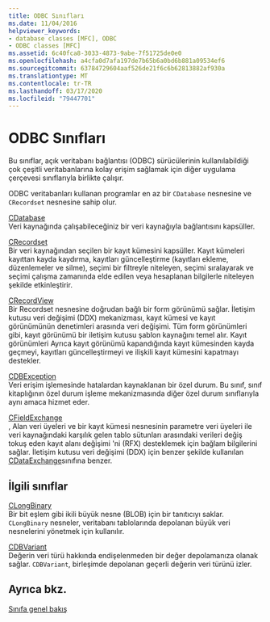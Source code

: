 ```yaml
---
title: ODBC Sınıfları
ms.date: 11/04/2016
helpviewer_keywords:
- database classes [MFC], ODBC
- ODBC classes [MFC]
ms.assetid: 6c40fca8-3033-4873-9abe-7f51725de0e0
ms.openlocfilehash: a4cfa0d7afa197de7b65b6a0bd6b881a09534ef6
ms.sourcegitcommit: 63784729604aaf526de21f6c6b62813882af930a
ms.translationtype: MT
ms.contentlocale: tr-TR
ms.lasthandoff: 03/17/2020
ms.locfileid: "79447701"
---
```

# <a name="odbc-classes"></a>ODBC Sınıfları

Bu sınıflar, açık veritabanı bağlantısı (ODBC) sürücülerinin kullanılabildiği çok çeşitli veritabanlarına kolay erişim sağlamak için diğer uygulama çerçevesi sınıflarıyla birlikte çalışır.

ODBC veritabanları kullanan programlar en az bir `CDatabase` nesnesine ve `CRecordset` nesnesine sahip olur.

[CDatabase](../mfc/reference/cdatabase-class.md)<br/>
Veri kaynağında çalışabileceğiniz bir veri kaynağıyla bağlantısını kapsüller.

[CRecordset](../mfc/reference/crecordset-class.md)<br/>
Bir veri kaynağından seçilen bir kayıt kümesini kapsüller. Kayıt kümeleri kayıttan kayda kaydırma, kayıtları güncelleştirme (kayıtları ekleme, düzenlemeler ve silme), seçimi bir filtreyle niteleyen, seçimi sıralayarak ve seçimi çalışma zamanında elde edilen veya hesaplanan bilgilerle niteleyen şekilde etkinleştirir.

[CRecordView](../mfc/reference/crecordview-class.md)<br/>
Bir Recordset nesnesine doğrudan bağlı bir form görünümü sağlar. İletişim kutusu veri değişimi (DDX) mekanizması, kayıt kümesi ve kayıt görünümünün denetimleri arasında veri değişimi. Tüm form görünümleri gibi, kayıt görünümü bir iletişim kutusu şablon kaynağını temel alır. Kayıt görünümleri Ayrıca kayıt görünümü kapandığında kayıt kümesinden kayda geçmeyi, kayıtları güncelleştirmeyi ve ilişkili kayıt kümesini kapatmayı destekler.

[CDBException](../mfc/reference/cdbexception-class.md)<br/>
Veri erişim işlemesinde hatalardan kaynaklanan bir özel durum. Bu sınıf, sınıf kitaplığının özel durum işleme mekanizmasında diğer özel durum sınıflarıyla aynı amaca hizmet eder.

[CFieldExchange](../mfc/reference/cfieldexchange-class.md)<br/>
, Alan veri üyeleri ve bir kayıt kümesi nesnesinin parametre veri üyeleri ile veri kaynağındaki karşılık gelen tablo sütunları arasındaki verileri değiş tokuş eden kayıt alanı değişimi 'ni (RFX) desteklemek için bağlam bilgilerini sağlar. İletişim kutusu veri değişimi (DDX) için benzer şekilde kullanılan [CDataExchange](../mfc/reference/cdataexchange-class.md)sınıfına benzer.

## <a name="related-classes"></a>İlgili sınıflar

[CLongBinary](../mfc/reference/clongbinary-class.md)<br/>
Bir bit eşlem gibi ikili büyük nesne (BLOB) için bir tanıtıcıyı saklar. `CLongBinary` nesneler, veritabanı tablolarında depolanan büyük veri nesnelerini yönetmek için kullanılır.

[CDBVariant](../mfc/reference/cdbvariant-class.md)<br/>
Değerin veri türü hakkında endişelenmeden bir değer depolamanıza olanak sağlar. `CDBVariant`, birleşimde depolanan geçerli değerin veri türünü izler.

## <a name="see-also"></a>Ayrıca bkz.

[Sınıfa genel bakış](../mfc/class-library-overview.md)
